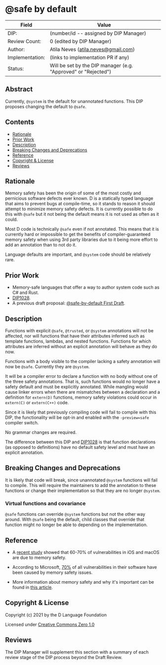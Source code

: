 # @safe by default

| Field           | Value                                                           |
|-----------------|-----------------------------------------------------------------|
| DIP:            | (number/id -- assigned by DIP Manager)                          |
| Review Count:   | 0 (edited by DIP Manager)                                       |
| Author:         | Atila Neves (atila.neves@gmail.com)                             |
| Implementation: | (links to implementation PR if any)                             |
| Status:         | Will be set by the DIP manager (e.g. "Approved" or "Rejected")  |

## Abstract

Currently, `@system` is the default for unannotated functions. This DIP proposes
changing the default to `@safe`.

## Contents
* [Rationale](#rationale)
* [Prior Work](#prior-work)
* [Description](#description)
* [Breaking Changes and Deprecations](#breaking-changes-and-deprecations)
* [Reference](#reference)
* [Copyright & License](#copyright--license)
* [Reviews](#reviews)

## Rationale

Memory safety has been the origin of some of the most costly and
pernicious software defects ever known. D is a statically typed
language that aims to prevent bugs at compile-time, so it stands to
reason it should attempt to minimize memory safety defects.  It is
currently possible to do this with `@safe` but it not being
the default means it is not used as often as it could.

Most D code is technically `@safe` even if not annotated. This means that it is
currently hard or impossible to get the benefits of compiler-guaranteed
memory safety when using 3rd party libraries due to it being more effort to
add an annotation than to not do it.

Language defaults are important, and `@system` code should be relatively rare.


## Prior Work
* Memory-safe languages that offer a way to author system code such as C# and Rust.
* [DIP1028](https://github.com/dlang/DIPs/blob/master/DIPs/rejected/DIP1028.md).
* A previous draft proposal: [@safe-by-default First Draft](https://github.com/dlang/DIPs/pull/153).

## Description

Functions with explicit `@safe`, `@trusted`, or `@system` annotations will not be
affected, nor will functions that have their attributes inferred
such as template functions, lambdas, and nested functions. Functions for which
attributes are inferred without an explicit annotation will behave as they do now.

Functions with a body visible to the compiler lacking a safety annotation will
now be `@safe`. Currently they are `@system`.

It will be a compiler error to declare a function with no body without
one of the three safety annotations. That is, such functions would no
longer have a safety default and must be explicitly annotated. While
mangling would cause linker errors when there are mismatches between a
declaration and a definition for `extern(D)` functions, memory safety
violations could occur in `extern(C)` or `extern(C++)` code.

Since it is likely that previously compiling code will fail to compile
with this DIP, the functionality will be opt-in and enabled with the
`-preview=safe` compiler switch.

No grammar changes are required.

The difference between this DIP and
[DIP1028](https://github.com/dlang/DIPs/blob/master/DIPs/rejected/DIP1028.md)
is that function declarations (as opposed to definitions) have no
default safety level and must have an explicit annotation.


## Breaking Changes and Deprecations

It is likely that code will break, since unannotated `@system` functions will fail
to compile. This will require the maintainers to add the annotation to these
functions or change their implementation so that they are no longer `@system`.

### Virtual functions and covariance

`@safe` functions can override `@system` functions but not the other way around.
With `@safe` being the default, child classes that override that function might
no longer be able to depending on the implementation.

## Reference

* A [recent study](https://langui.sh/2019/07/23/apple-memory-safety/) showed that 60-70% of
vulnerabilities in iOS and macOS are due to memory safety.

* According to Microsoft, [70%](https://msrc-blog.microsoft.com/2019/07/18/we-need-a-safer-systems-programming-language/) of all vulnerabilities in their software have been caused by memory safety issues.

* More information about memory safety and why it's important can be found in
[this article](https://alexgaynor.net/2019/aug/12/introduction-to-memory-unsafety-for-vps-of-engineering/).


## Copyright & License
Copyright (c) 2021 by the D Language Foundation

Licensed under [Creative Commons Zero 1.0](https://creativecommons.org/publicdomain/zero/1.0/legalcode.txt)

## Reviews
The DIP Manager will supplement this section with a summary of each review stage
of the DIP process beyond the Draft Review.
